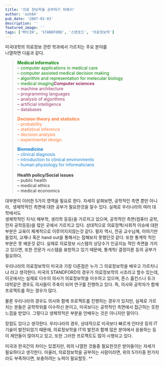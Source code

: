 ```yaml
---
title: '의료 정보학을 공부하기 위해서'
author: 'ash84'
pub_date: '2007-02-03'
description: ''
featured_image: ''
tags: ['MYCIN', 'STANDFORD', '스탠포드', '의료정보학']
---
```



미국대학의 의료정보 관련 학과에서 가르치는 주요 분야를   
 나열하면 다음과 같다.

  
> <font color="#008000">**Medical informatics**  
>  – computer applications in medical care  
>  – computer assisted medical decision making  
>  – algorithm and representation for melecular biology  
>  – medical imaging</font><font color="#993366">**Computer sciences**  
>  – machine architecture  
>  – programming languages  
>  – analysis of algorithms  
>  – artificial intelligence  
>  – databases</font>
> 
> <font color="#ff7635">**Decision theory and statistics**  
>  – probability  
>  – statistical inference  
>  – decision analysis  
>  – experimental design</font>
> 
> <font color="#177fcd">**Biomedicine**  
>  – clinical diagnosis  
>  – introduction to clinical environments  
>  – human physiology for informaticians  
> </font>  
> <font color="#333333">**Health policy/Social issues**  
>  – public health  
>  – medical ethics  
>  – medical economics</font>

대부분이 이러한 5가지 영역을 필요로 한다. 자세히 살펴보면, 공학적인 측면 뿐만 아니라,  생체학적인 측면에 대한 공부가 필요한것을 알수 있다. 실제로 우리나라의 여러 대학에서도  
 생체학적인 지식( 해부학, 생리학 등등)을 가르치고 있으며, 공학적인 측면(컴퓨터 공학, 전자 공학등등)을 많은 곳에서 가르치고 있다. 상대적으로 의료정책/사회적 이슈에 대한 부분은 교육이 체계적으로 이루어지지않는것 같다. 필자 역시, 전공 교수님께, 이야기만 들었지, 교재나 혹은 hand out을 통해서는 접해보지 못했던것 같다. 또한 통계학 적인 부분은 못 배운것 같다. 실제로 의료정보 시스템의 상당수가 인공지능 적인 측면을 가지고 있으면, 또한 전문가 시스템을 표방하고 있기 때문에, 통계학/ 결정이론 등의 공부가 필요하다.

우리나라의 의료정보학이 미국과 가장 다른점은 누가 그 의료정보학을 배우고 가르치니냐 라고 생각한다. 미국의 STANDFORD의 경우가 의료정보학의 시초라고 할수 있는데, 이곳에서는 실제로 다수의 의사가 의료정보학을 이수하고 있으며, 존스 홉킨스나 듀크 대학같은 경우도 의사들이 주축이 되어 연구를 진행하고 있다. 즉, 의사와 공학자가 함께 프로젝트를 하는 경우가 많다.

물론 우리나라의 경우도 의사와 함께 프로젝트를 진행하는 경우가 있지만, 실제로 가르치는 분들은 공학학위를 이수하신 분이고, 미국보다는 공학적인 측면에서 접근하는 듯한 느낌을 받았다. 그렇다고 생체학적은 부분을 안배우는 것은 아니지만 말이다.

장점도 있다고 생각한다. 우리나라의 경우, 상대적으로 미국보다 빠르게 인터넷 등의 IT기술이 발전되었기 때문에, 의료정보학을 IT의 발전과 함께 많은 분야에서 응용하는 등이 제안들이 많아지고 있고, 또한 그러한 프로젝트도 많이 시행되고 있다.

미국과 한국간의 차이는 있겠지만, 위의 나열한 것들중 필요한것은 받아들이는 자세가 필요하다고 생각한다. 아울러, 의료정보학을 공부하는 사람이라면, 위의 5가지중 한가지라도 부족하다면, 보충하려는 노력이 필요할듯. ^^



